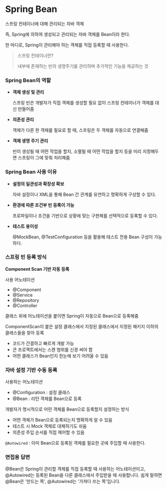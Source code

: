 #  Spring Bean
스프링 컨테이너에 대해 관리되는 자바 객체

즉, Spring에 의하여 생성되고 관리되는 자바 객체를 Bean이라 한다.

한 마디로, Spring이 관리해야 하는 객체를 직접 등록할 때 사용한다.

>스프링 컨테이너란?
>
>내부에 존재하는 빈의 생명주기를 관리하며 추가적인 기능을 제공하는 것

### Spring Bean의 역할
- **객체 생성 및 관리**

    스프링 빈은 개발자가 직접 객체를 생성할 필요 없이 스프링 컨테이너가 객체를 대신 만들어줌
- **의존성 관리**

    객체가 다른 한 객체를 필요로 할 때, 스프링은 두 객체를 자동으로 연결해줌
- **객체 생명 주기 관리**

    빈이 생성될 때 어떤 작업을 할지, 소멸될 때 어떤 작업을 할지 등을 미리 지정해두면 스프링이 그에 맞춰 처리해줌

### Spring Bean 사용 이유
- **설정의 일관성과 확장성 확보**

    자바 설정이나 XML을 통해 Bean 간 관계를 유연하고 명확하게 구성할 수 있다.
- **환경에 따른 조건부 빈 등록이 가능**

    프로파일이나 조건을 기반으로 상황에 맞는 구현체를 선택적으로 등록할 수 있다.
- **테스트 용이성**

    @MockBean, @TestConfiguration 등을 활용해 테스트 전용 Bean 구성이 가능하다.
 

### 스프링 빈 등록 방식
 

**Component Scan 기반 자동 등록**

사용 어노테이션

- @Component
- @Service
- @Repository
- @Controller

클래스 위에 어노테이션을 붙이면 Spring이 자동으로 Bean으로 등록해줌

ComponentScan이 붙은 설정 클래스에서 지정된 클래스에서 지정된 패키지 이하의 클래스들을 찾아 등록

- 코드가 간결하고 빠르게 개발 가능
- 큰 프로젝트에서는 스캔 범위를 신경 써야 함
- 어떤 클래스가 Bean인지 한눈에 보기 어려울 수 있음
 

### 자바 설정 기반 수동 등록
사용하는 어노테이션

- @Configuration : 설정 클래스
- @Bean : 리턴 객체를 Bean으로 등록

개발자가 명시적으로 어떤 객체를 Bean으로 등록할지 설정하는 방식

- 어떤 객체가 Bean으로 등록되는지 명확하게 알 수 있음
- 테스트 시 Mock 객체로 대체하기도 쉬움
- 의존성 주입 순서를 직접 제어할 수 있음
 

``@Autowired`` : 이미 Bean으로 등록된 객체를 필요한 곳에 주입할 때 사용한다.

### 면접용 답변
@Bean은 Spring이 관리할 객체를 직접 등록할 때 사용하는 어노테이션이고, @Autowired는 등록된 Bean을 다른 클래스에서 주입받을 때 사용합니다. 쉽게 말하면 @Bean은 '만드는 쪽', @Autowired는 '가져다 쓰는 쪽'입니다.